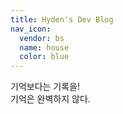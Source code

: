 ```yaml
---
title: Hyden's Dev Blog
nav_icon:
  vendor: bs
  name: house
  color: blue
---
```


기억보다는 기록을!\
기억은 완벽하지 않다.
